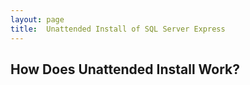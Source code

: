```yaml
---
layout: page
title:  Unattended Install of SQL Server Express
---
```


## How Does Unattended Install Work?
